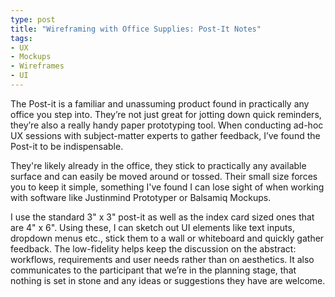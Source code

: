 ```yaml
---
type: post
title: "Wireframing with Office Supplies: Post-It Notes"
tags:
- UX
- Mockups
- Wireframes
- UI
---
```


The Post-it is a familiar and unassuming product found in practically any office you step into.  They’re not just great for jotting down quick reminders, they’re also a really handy paper prototyping tool. When conducting ad-hoc UX sessions with subject-matter experts to gather feedback, I’ve found the Post-it to be indispensable. 

They're likely already in the office, they stick to practically any available surface and can easily be moved around or tossed. Their small size forces you to keep it simple, something I've found I can lose sight of when working with software like Justinmind Prototyper or Balsamiq Mockups.  

I use the standard  3" x 3" post-it as well as the index card sized ones that are 4" x 6". Using these, I can sketch out UI elements like text inputs, dropdown menus etc., stick them to a wall or whiteboard and quickly gather feedback. The low-fidelity helps keep the discussion on the abstract: workflows, requirements and user needs rather than on aesthetics. It also communicates to the participant that we’re in the planning stage, that nothing is set in stone and any ideas or suggestions they have are welcome. 